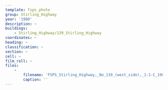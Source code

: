 ```yaml
---
template: fsps_photo
group: Stirling_Highway
year: '1980'
description: ~
buildings:
    - Stirling_Highway/139_Stirling_Highway
coordinates: ~
heading: ~
classification: ~
section: ~
cell: ~
film_roll: ~
files:
    -
        filename: 'FSPS_Stirling_Highway,_No_139_(west_side),_1-1-C_1980.png'
        caption: ''
---
```

